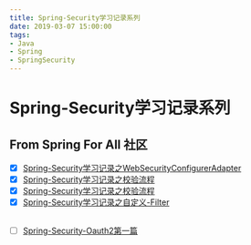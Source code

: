 ```yaml
---
title: Spring-Security学习记录系列
date: 2019-03-07 15:00:00
tags: 
- Java 
- Spring
- SpringSecurity
---
```


# Spring-Security学习记录系列

## From Spring For All 社区

- [x] [Spring-Security学习记录之WebSecurityConfigurerAdapter](doc/Spring-Security学习记录之WebSecurityConfigurerAdapter.md)
- [x] [Spring-Security学习记录之校验流程](doc/Spring-Security学习记录之校验流程.md)
- [x] [Spring-Security学习记录之校验流程](doc/Spring-Security学习记录之校验流程.md)
- [x] [Spring-Security学习记录之自定义-Filter](doc/Spring-Security学习记录之自定义-Filter.md)

## 

- [ ] [Spring-Security-Oauth2第一篇](doc/Spring-Security-Oauth2第一篇.md)

